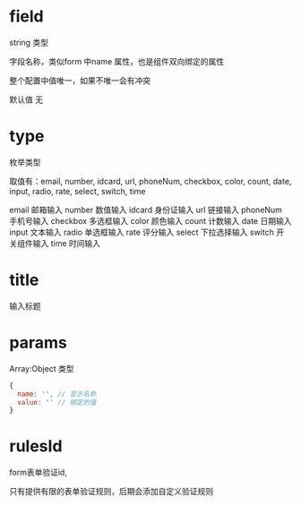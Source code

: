 # field

string 类型

字段名称，类似form 中name 属性，也是组件双向绑定的属性

整个配置中值唯一，如果不唯一会有冲突

默认值 无

# type 

枚举类型

取值有：email, number, idcard, url, phoneNum, checkbox, color, count, date, input, radio, rate, select, switch, time

email 邮箱输入
number 数值输入
idcard 身份证输入
url 链接输入
phoneNum 手机号输入
checkbox 多选框输入
color 颜色输入
count 计数输入
date 日期输入
input 文本输入
radio 单选框输入
rate 评分输入
select 下拉选择输入
switch 开关组件输入
time 时间输入

# title 

输入标题

# params

Array:Object 类型

```js
{
  name: '', // 显示名称
  value: '' // 绑定的值
}
```

# rulesId

form表单验证id,

只有提供有限的表单验证规则，后期会添加自定义验证规则


